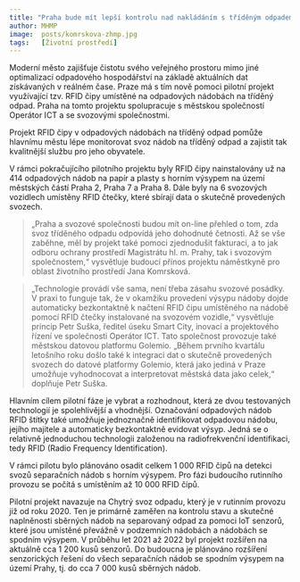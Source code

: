 ```yaml
---
title: "Praha bude mít lepší kontrolu nad nakládáním s tříděným odpadem"
author: MHMP
image:  posts/komrskova-zhmp.jpg
tags:   [Životní prostředí]
---
```


Moderní město zajišťuje čistotu svého veřejného prostoru mimo jiné optimalizací odpadového hospodářství na základě aktuálních dat získávaných v reálném čase. Praze má s tím nově pomoci pilotní projekt využívající tzv. RFID čipy umístěné na odpadových nádobách na tříděný odpad. Praha na tomto projektu spolupracuje s městskou společností Operátor ICT a se svozovými společnostmi.

Projekt RFID čipy v odpadových nádobách na tříděný odpad pomůže hlavnímu městu lépe monitorovat svoz nádob na tříděný odpad a zajistit tak kvalitnější službu pro jeho obyvatele.

V rámci pokračujícího pilotního projektu byly RFID čipy nainstalovány už na 414 odpadových nádob na papír a plasty s horním výsypem na území městských částí Praha 2, Praha 7 a Praha 8. Dále byly na 6 svozových vozidlech umístěny RFID čtečky, které sbírají data o skutečně provedených svozech.

> „Praha a svozové společnosti budou mít on-line přehled o tom, zda svoz tříděného odpadu odpovídá jeho dohodnuté četnosti. Až se vše zaběhne, měl by projekt také pomoci zjednodušit fakturaci, a to jak odboru ochrany prostředí Magistrátu hl. m. Prahy, tak i svozovým společnostem,“ vysvětluje budoucí přínos projektu náměstkyně pro oblast životního prostředí Jana Komrsková.

> „Technologie provádí vše sama, není třeba zásahu svozové posádky. V praxi to funguje tak, že v okamžiku provedení výsypu nádoby dojde automaticky bezkontaktně k načtení RFID čipu umístěného na nádobě pomocí RFID čtečky instalované na svozovém vozidle,“ vysvětluje princip Petr Suška, ředitel úseku Smart City, inovací a projektového řízení ve společnosti Operátor ICT. Tato společnost provozuje také městskou datovou platformu Golemio. „Během prvního kvartálu letošního roku došlo také k integraci dat o skutečně provedených svozech do datové platformy Golemio, která jako jediná v Praze umožňuje vyhodnocovat a interpretovat městská data jako celek,“ doplňuje Petr Suška.

Hlavním cílem pilotní fáze je vybrat a rozhodnout, která ze dvou testovaných technologií je spolehlivější a vhodnější. Označování odpadových nádob RFID štítky také umožňuje jednoznačně identifikovat odpadovou nádobu, jejího majitele a automaticky bezkontaktně evidovat výsyp. Jedná se o relativně jednoduchou technologii založenou na radiofrekvenční identifikaci, tedy RFID (Radio Frequency Identification).

V rámci pilotu bylo plánováno osadit celkem 1 000 RFID čipů na detekci svozů separačních nádob s horním výsypem. Pro fázi budoucího rutinního provozu se počítá s umístěním až 10 000 RFID čipů.

Pilotní projekt navazuje na Chytrý svoz odpadu, který je v rutinním provozu již od roku 2020. Ten je primárně zaměřen na kontrolu stavu a skutečné naplněnosti sběrných nádob na separovaný odpad za pomoci IoT senzorů, které jsou umístěné převážně v podzemních nádobách a nádobách se spodním výsypem. V průběhu let 2021 až 2022 byl projekt rozšířen na aktuálně cca 1 200 kusů senzorů. Do budoucna je plánováno rozšíření senzorických řešení do všech separačních nádob se spodním výsypem na území Prahy, tj. do cca 7 000 kusů sběrných nádob.
